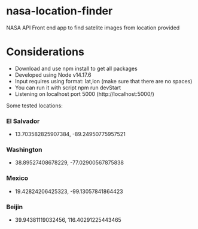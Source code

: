 # nasa-location-finder
NASA API Front end app to find satelite images from location provided

# Considerations

- Download and use npm install to get all packages
- Developed using Node v14.17.6
- Input requires using format: lat,lon (make sure that there are no spaces)
- You can run it with script npm run devStart
- Listening on localhost port 5000 (http://localhost:5000/)

Some tested locations:
### El Salvador
- 13.703582825907384, -89.24950775957521
### Washington
- 38.89527408678229, -77.02900567875838
### Mexico
- 19.42824206425323, -99.13057841864423
### Beijin
- 39.94381119032456, 116.40291225443465
